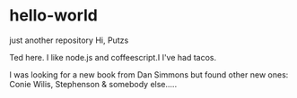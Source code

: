 # hello-world
just another repository
Hi, Putzs

Ted here. I like node.js and coffeescript.I
I've had tacos.

I was looking for a new book from Dan Simmons but found other new ones: Conie Wilis, Stephenson & somebody else.....
